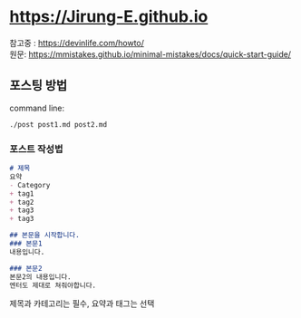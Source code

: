 # <link>https://Jirung-E.github.io</link>


참고중 : <https://devinlife.com/howto/>  
원문: <https://mmistakes.github.io/minimal-mistakes/docs/quick-start-guide/>

## 포스팅 방법
command line:
```
./post post1.md post2.md
```


### 포스트 작성법
```md
# 제목
요약
- Category
+ tag1
+ tag2
+ tag3
+ tag3

## 본문을 시작합니다.
### 본문1
내용입니다.

### 본문2
본문2의 내용입니다.
엔터도 제대로 쳐줘야합니다.
```
제목과 카테고리는 필수, 요약과 태그는 선택